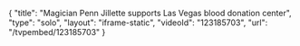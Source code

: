 {
    "title": "Magician Penn Jillette supports Las Vegas blood donation center",
    "type": "solo",
    "layout": "iframe-static",
    "videoId": "123185703",
    "url": "\/tvpembed\/123185703"
}